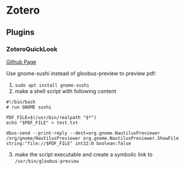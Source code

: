 # Zotero

## Plugins
### ZoteroQuickLook
[Github Page](https://github.com/mronkko/ZoteroQuickLook)

Use gnome-sushi instead of gloobus-preview to preview pdf:
1. `sudo apt install gnome-sushi`
2. make a shell script with following content
```shell
#!/bin/bash
# run GNOME sushi

PDF_FILE=$(/usr/bin/realpath "$*")
echo "$PDF_FILE" > test.txt

dbus-send --print-reply --dest=org.gnome.NautilusPreviewer /org/gnome/NautilusPreviewer org.gnome.NautilusPreviewer.ShowFile string:"file://$PDF_FILE" int32:0 boolean:false
```
3. make the script executable and create a symbolic link to `/usr/bin/gloobus-preview`

